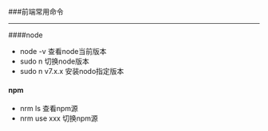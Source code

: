 ###前端常用命令

---------------------------------

####node 
* node -v 	查看node当前版本
* sudo n 		切换node版本
* sudo n v7.x.x 安装nodo指定版本

#### npm
* nrm ls 查看npm源
* nrm use xxx 切换npm源
